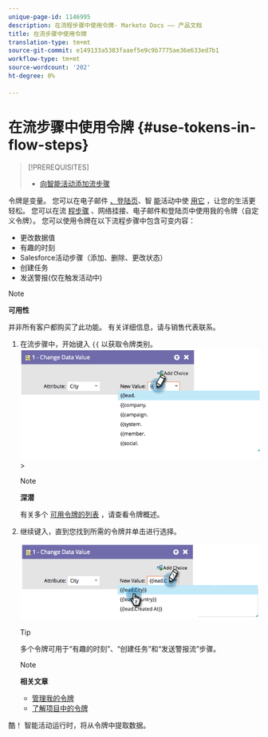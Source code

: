 ```yaml
---
unique-page-id: 1146995
description: 在流程步骤中使用令牌- Marketo Docs —— 产品文档
title: 在流步骤中使用令牌
translation-type: tm+mt
source-git-commit: e149133a5383faaef5e9c9b7775ae36e633ed7b1
workflow-type: tm+mt
source-wordcount: '202'
ht-degree: 0%

---
```



# 在流步骤中使用令牌 {#use-tokens-in-flow-steps}

>[!PREREQUISITES]
>
>* [向智能活动添加流步骤](add-a-flow-step-to-a-smart-campaign.md)


令牌是变量。 您可以在电子邮件 [、登陆页](https://docs.marketo.com/pages/viewpage.action?pageId=557076)、智 [能](https://docs.marketo.com/pages/viewpage.action?pageId=2359689)活动中使 [用它](https://docs.marketo.com/display/DOCS/Smart+Lists+and+Lists) ，让您的生活更轻松。 您可以在流 [程步骤](../../../../product-docs/core-marketo-concepts/programs/tokens/understanding-my-tokens-in-a-program.md) 、网络挂接、电子邮件和登陆页中使用我的令牌（自定义令牌）。  您可以使用令牌在以下流程步骤中包含可变内容：

* 更改数据值
* 有趣的时刻
* Salesforce活动步骤（添加、删除、更改状态）
* 创建任务
* 发送警报(仅在触发活动中)

>[!NOTE]
>
>**可用性**
>
>并非所有客户都购买了此功能。 有关详细信息，请与销售代表联系。

1. 在流步骤中，开始键入 `{{` 以获取令牌类别。 ![](assets/image2014-9-22-14-3a3-3a17.png)>

   >[!NOTE]
   >
   >**深潜**
   >
   >有关多个 [可用令牌的列表](../../../../product-docs/demand-generation/landing-pages/personalizing-landing-pages/tokens-overview.md) ，请查看令牌概述。

1. 继续键入，直到您找到所需的令牌并单击进行选择。

   ![](assets/image2014-9-22-14-3a3-3a48.png)

   >[!TIP]
   >
   >多个令牌可用于“有趣的时刻”、“创建任务”和“发送警报流”步骤。

   >[!NOTE]
   >
   >**相关文章**
   >
   >* [管理我的令牌](../../../../product-docs/core-marketo-concepts/programs/tokens/managing-my-tokens.md)
   >* [了解项目中的令牌](../../../../product-docs/core-marketo-concepts/programs/tokens/understanding-my-tokens-in-a-program.md)


酷！ 智能活动运行时，将从令牌中提取数据。